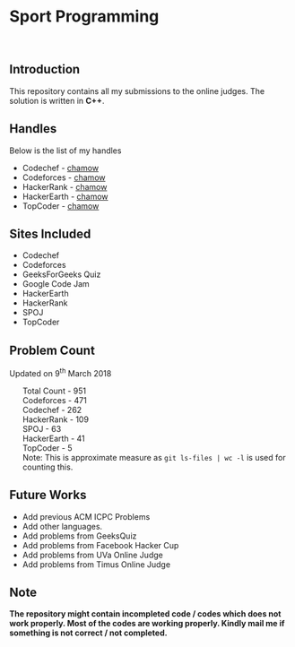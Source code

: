 <h1>Sport Programming</h1>
<br>
<h2>Introduction</h2>
<p>This repository contains all my submissions to the online judges. The solution is written in <strong>C++</strong>.</p>
<h2>Handles</h2>
<p>Below is the list of my handles</p>
<ul>
	<li>Codechef - <a href="https://www.codechef.com/users/chamow">chamow</a></li>
	<li>Codeforces - <a href="http://codeforces.com/profile/chamow">chamow</a></li>
	<li>HackerRank - <a href="https://www.hackerrank.com/chamow">chamow</a></li>
	<li>HackerEarth - <a href="https://www.hackerearth.com/@chandramowli">chamow</a></li>
	<li>TopCoder - <a href="https://www.topcoder.com/members/chamow/">chamow</a></li>
</ul>
<h2>Sites Included</h2>
<ul>
	<li>Codechef</li>
	<li>Codeforces</li>
	<li>GeeksForGeeks Quiz</li>
	<li>Google Code Jam</li>
	<li>HackerEarth</li>
	<li>HackerRank</li>
	<li>SPOJ</li>
	<li>TopCoder</li>
</ul>
<h2>Problem Count</h2>
<p>Updated on 9<sup>th</sup> March 2018</p>
<ul>
	Total Count - 951
	<br>
	Codeforces - 471
	<br>
	Codechef - 262
	<br>
	HackerRank - 109
	<br>
	SPOJ - 63
	<br>
	HackerEarth - 41
	<br>
	TopCoder - 5
	<br>
	Note: This is approximate measure as 
	<code>git ls-files | wc -l</code> is used for counting this.
</ul>

<h2>Future Works</h2>
<ul>
	<li>Add previous ACM ICPC Problems</li>
	<li>Add other languages.</li>
	<li>Add problems from GeeksQuiz</li>
	<li>Add problems from Facebook Hacker Cup</li>
	<li>Add problems from UVa Online Judge</li>
	<li>Add problems from Timus Online Judge</li>
</ul>
<h2>Note</h2>
<strong>The repository might contain incompleted code / codes which does not work properly. Most of the codes are working properly. Kindly mail me if something is not correct / not completed.</strong>